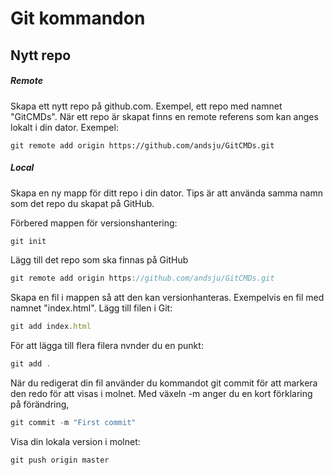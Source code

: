 # Git kommandon


## Nytt repo

##### Remote
Skapa ett nytt repo på github.com. Exempel, ett repo med namnet "GitCMDs".
När ett repo är skapat finns en remote referens som kan anges lokalt i din dator. 
Exempel:

`git remote add origin https://github.com/andsju/GitCMDs.git`

##### Local
Skapa en ny mapp för ditt repo i din dator. Tips är att använda samma namn som det repo du skapat på GitHub. 

Förbered mappen för versionshantering:

```javascript
git init
```
Lägg till det repo som ska finnas på GitHub  
```javascript
git remote add origin https://github.com/andsju/GitCMDs.git
```


Skapa en fil i mappen så att den kan versionhanteras. Exempelvis en fil med namnet "index.html". Lägg till filen i Git:

```javascript
git add index.html
```

För att lägga till flera filera nvnder du en punkt:

```javascript
git add .
```

När du redigerat din fil använder du kommandot git commit för att markera den redo för att visas i molnet. Med växeln -m anger du en kort förklaring på förändring,

```javascript
git commit -m "First commit"
```

Visa din lokala version i molnet:
```javascript
git push origin master
```


